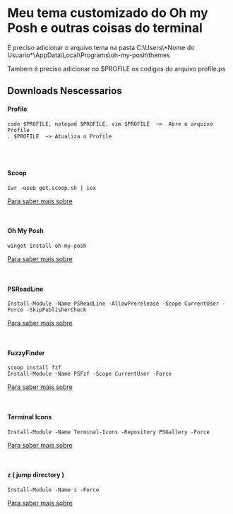 # Meu tema customizado do Oh my Posh e outras coisas do terminal



<p>É preciso adicionar o arquivo tema na pasta C:\Users\*Nome do Usuario*\AppData\Local\Programs\oh-my-posh\themes </p>

<p>Tambem é preciso adicionar no $PROFILE os codigos do arquivo profile.ps </p>



## Downloads Nescessarios

#### Profile

```
code $PROFILE, notepad $PROFILE, vim $PROFILE  ~>  Abre o arquivo Profile
. $PROFILE  ~> Atualiza o Profile
```

<br>
<br>


#### Scoop 

```
Iwr -useb get.scoop.sh | iex
```

<a href="https://scoop.sh">Para saber mais sobre</a>

<br>


#### Oh My Posh 

```
winget install oh-my-posh
```

<a href="https://ohmyposh.dev">Para saber mais sobre</a>

<br>


#### PSReadLine 

```
Install-Module -Name PSReadLine -AllowPrerelease -Scope CurrentUser -Force -SkipPublisherCheck
```

<a href="https://docs.microsoft.com/pt-br/powershell/module/psreadline/about/about_psreadline?view=powershell-7.2">Para saber mais sobre</a>

<br>


#### FuzzyFinder

```
scoop install fzf
Install-Module -Name PSFzf -Scope CurrentUser -Force
```

<a href="https://github.com/junegunn/fzf">Para saber mais sobre</a>

<br>


#### Terminal Icons 

```
Install-Module -Name Terminal-Icons -Repository PSGallery -Force
```

<a href="https://github.com/devblackops/Terminal-Icons">Para saber mais sobre</a>

<br>


#### z ( jump directory )
```
Install-Module -Name z -Force
```

<a href="https://github.com/rupa/z">Para saber mais sobre</a>